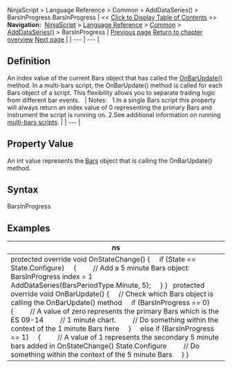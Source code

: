 ﻿
NinjaScript > Language Reference > Common > AddDataSeries() > BarsInProgress
BarsInProgress
| << [Click to Display Table of Contents](barsinprogress.md) >> **Navigation:**     [NinjaScript](ninjascript-1.md) > [Language Reference](language_reference_wip-1.md) > [Common](common-1.md) > [AddDataSeries()](adddataseries-1.md) > BarsInProgress | [Previous page](barsarray-1.md) [Return to chapter overview](adddataseries-1.md) [Next page](barsperiods-1.md) |
| --- | --- |
## Definition
An index value of the current Bars object that has called the [OnBarUpdate()](onbarupdate-1.md) method. In a multi-bars script, the OnBarUpdate() method is called for each Bars object of a script. This flexibility allows you to separate trading logic from different bar events. 
 
| Notes:   1.In a single Bars script this property will always return an index value of 0 representing the primary Bars and instrument the script is running on. 2.See additional information on running [multi-bars scripts](multi-time_frame__instruments-1.md). |
| --- |

## Property Value
An int value represents the [Bars](bars-1.md) object that is calling the OnBarUpdate() method.
 
## Syntax
BarsInProgress
 
## 
## Examples
| ns |
| --- |
| protected override void OnStateChange() {      if (State == State.Configure)      {          // Add a 5 minute Bars object: BarsInProgress index = 1           AddDataSeries(BarsPeriodType.Minute, 5);      } }    protected override void OnBarUpdate()  {       // Check which Bars object is calling the OnBarUpdate() method       if (BarsInProgress == 0)       {           // A value of zero represents the primary Bars which is the ES 09-14           // 1 minute chart.           // Do something within the context of the 1 minute Bars here       }       else if (BarsInProgress == 1)       {           // A value of 1 represents the secondary 5 minute bars added in OnStateChange() State.Configure           // Do something within the context of the 5 minute Bars       }  } |

